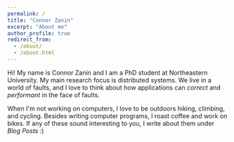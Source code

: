 ```yaml
---
permalink: /
title: "Connor Zanin"
excerpt: "About me"
author_profile: true
redirect_from: 
  - /about/
  - /about.html
---
```


Hi! My name is Connor Zanin and I am a PhD student at Northeastern University.
My main research focus is distributed systems.
We live in a world of faults, and I love to think about how applications can _correct_ and _performant_ in the face of faults.

When I'm not working on computers, I love to be outdoors hiking, climbing, and cycling.
Besides writing computer programs, I roast coffee and work on bikes.
If any of these sound interesting to you, I write about them under _Blog Posts_ :)
